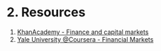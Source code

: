 # 2. Resources

1. [KhanAcademy - Finance and capital markets](https://www.khanacademy.org/economics-finance-domain/core-finance)
2. [Yale University @Coursera - Financial Markets](https://www.coursera.org/learn/financial-markets-global)

